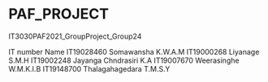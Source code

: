 # PAF_PROJECT

IT3030PAF2021_GroupProject_Group24

IT number   Name
IT19028460  Somawansha K.W.A.M
IT19000268  Liyanage S.M.H
IT19002248  Jayanga Chndrasiri K.A
IT19007670  Weerasinghe W.M.K.I.B
IT19148700  Thalagahagedara T.M.S.Y

